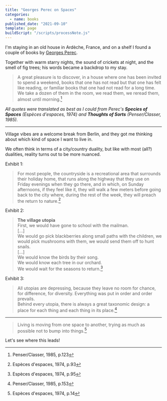```yaml
---
title: "Georges Perec on Spaces"
categories:
  - name: books
published_date: "2021-09-10"
template: page
buildScript: "/scripts/processNote.js"
---
```


I'm staying in an old house in Ardèche, France, and on a shelf I found a couple of books by [Georges Perec](https://en.wikipedia.org/wiki/Georges_Perec).

Together with warm starry nights, the sound of crickets at night, and the smell of fig trees; his words became a backdrop to my stay.

> A great pleasure is to discover, in a house where one has been invited to spend a weekend, books that one has not read but that one has felt like reading, or familiar books that one had not read for a long time. We take a dozen of them in the room, we read them, we reread them, almost until morning.[^1]

_All quotes were translated as best as I could from Perec's **Species of Spaces** (Espèces d'espaces, 1974) and **Thoughts of Sorts** (Penser/Classer, 1985)._

---

Village vibes are a welcome break from Berlin, and they got me thinking about which kind of space I want to live in.

We often think in terms of a city/country duality, but like with most (all?) dualities, reality turns out to be more nuanced.

Exhibit 1:

> For most people, the countryside is a recreational area that surrounds their holiday home, that runs along the highway that they use on Friday evenings when they go there, and in which, on Sunday afternoons, if they feel like it, they will walk a few meters before going back to the city where, during the rest of the week, they will preach the return to nature.[^2]

Exhibit 2:

> **The village utopia**  
> First, we would have gone to school with the mailman.  
> [...]  
> We would go pick blackberries along small paths with the children, we would pick mushrooms with them, we would send them off to hunt snails.  
> [...]  
> We would know the birds by their song.  
> We would know each tree in our orchard.  
> We would wait for the seasons to return.[^3]

Exhibit 3:

> All utopias are depressing, because they leave no room for chance, for difference, for diversity. Everything was put in order and order prevails.  
> Behind every utopia, there is always a great taxonomic design: a place for each thing and each thing in its place.[^4]

---

> Living is moving from one space to another, trying as much as possible not to bump into things.[^5]

Let's see where this leads!

[^1]: Penser/Classer, 1985, p.123
[^2]: Espèces d'espaces, 1974, p.93
[^3]: Espèces d'espaces, 1974, p.95
[^4]: Penser/Classer, 1985, p.153
[^5]: Espèces d'espaces, 1974, p.14
